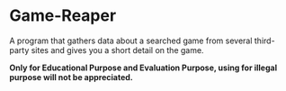 # Game-Reaper

A program that gathers data about a searched game from several third-party sites and gives you a short detail on the game.

**Only for Educational Purpose and Evaluation Purpose, using for illegal purpose will not be appreciated.**
